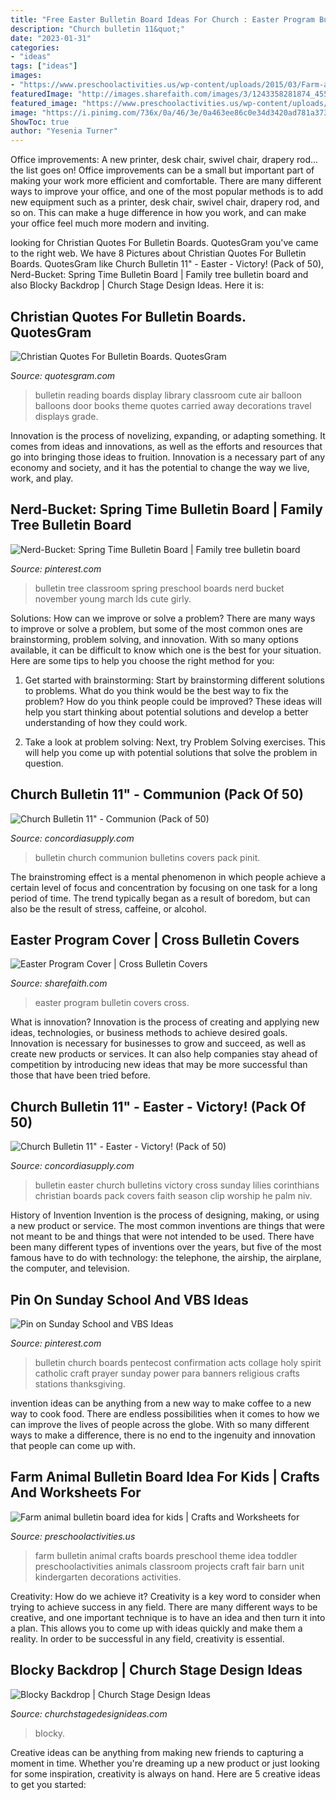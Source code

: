 ```yaml
---
title: "Free Easter Bulletin Board Ideas For Church : Easter Program Bulletin Covers Cross"
description: "Church bulletin 11&quot;"
date: "2023-01-31"
categories:
- "ideas"
tags: ["ideas"]
images:
- "https://www.preschoolactivities.us/wp-content/uploads/2015/03/Farm-animal-Bulletin-Boards.jpg"
featuredImage: "http://images.sharefaith.com/images/3/1243358281874_455/img_large_watermarked.jpg"
featured_image: "https://www.preschoolactivities.us/wp-content/uploads/2015/03/Farm-animal-Bulletin-Boards.jpg"
image: "https://i.pinimg.com/736x/0a/46/3e/0a463ee86c0e34d3420ad781a3737f60--religious-bulletin-boards-church-bulletin-boards.jpg"
ShowToc: true
author: "Yesenia Turner"
---
```



Office improvements: A new printer, desk chair, swivel chair, drapery rod... the list goes on!
Office improvements can be a small but important part of making your work more efficient and comfortable. There are many different ways to improve your office, and one of the most popular methods is to add new equipment such as a printer, desk chair, swivel chair, drapery rod, and so on. This can make a huge difference in how you work, and can make your office feel much more modern and inviting.

	

		
looking for Christian Quotes For Bulletin Boards. QuotesGram you've came to the right web. We have 8 Pictures about Christian Quotes For Bulletin Boards. QuotesGram like Church Bulletin 11&quot; - Easter - Victory! (Pack of 50), Nerd-Bucket: Spring Time Bulletin Board | Family tree bulletin board and also Blocky Backdrop | Church Stage Design Ideas. Here it is:
		
    
## Christian Quotes For Bulletin Boards. QuotesGram

<img loading=lazy src="https://cdn.quotesgram.com/img/47/62/182310756-balloons.jpg" onerror="this.onerror=null;this.src='https://tse2.mm.bing.net/th?id=OIP.fKGy0n0CIfrT3nybY23tkQHaFj&amp;pid=15.1';" alt="Christian Quotes For Bulletin Boards. QuotesGram">

_Source: quotesgram.com_

>bulletin reading boards display library classroom cute air balloon balloons door books theme quotes carried away decorations travel displays grade. 

	

Innovation is the process of novelizing, expanding, or adapting something. It comes from ideas and innovations, as well as the efforts and resources that go into bringing those ideas to fruition. Innovation is a necessary part of any economy and society, and it has the potential to change the way we live, work, and play.

    
## Nerd-Bucket: Spring Time Bulletin Board | Family Tree Bulletin Board

<img loading=lazy src="https://i.pinimg.com/736x/ab/2a/a6/ab2aa6f827af1b64550e0ed4c7ca9092--bulletin-board-tree-march-bulletin-board-ideas.jpg" onerror="this.onerror=null;this.src='https://tse3.mm.bing.net/th?id=OIP.4gW-3bEfFc1qxsi2R6kezQHaJ4&amp;pid=15.1';" alt="Nerd-Bucket: Spring Time Bulletin Board | Family tree bulletin board">

_Source: pinterest.com_

>bulletin tree classroom spring preschool boards nerd bucket november young march lds cute girly. 

	

Solutions: How can we improve or solve a problem?
There are many ways to improve or solve a problem, but some of the most common ones are brainstorming, problem solving, and innovation. With so many options available, it can be difficult to know which one is the best for your situation. Here are some tips to help you choose the right method for you:
1. Get started with brainstorming: Start by brainstorming different solutions to problems. What do you think would be the best way to fix the problem? How do you think people could be improved? These ideas will help you start thinking about potential solutions and develop a better understanding of how they could work.

2. Take a look at problem solving: Next, try Problem Solving exercises. This will help you come up with potential solutions that solve the problem in question.

    
## Church Bulletin 11&quot; - Communion (Pack Of 50)

<img loading=lazy src="https://www.concordiasupply.com/sca/9781501865251-media-01.jpg?resizeid=3&amp;resizeh=600&amp;resizew=600" onerror="this.onerror=null;this.src='https://tse2.mm.bing.net/th?id=OIP.HrFQF0FWPdly_y9smNAtBAAAAA&amp;pid=15.1';" alt="Church Bulletin 11&quot; - Communion (Pack of 50)">

_Source: concordiasupply.com_

>bulletin church communion bulletins covers pack pinit. 

	

The brainstroming effect is a mental phenomenon in which people achieve a certain level of focus and concentration by focusing on one task for a long period of time. The trend typically began as a result of boredom, but can also be the result of stress, caffeine, or alcohol.

    
## Easter Program Cover | Cross Bulletin Covers

<img loading=lazy src="http://images.sharefaith.com/images/3/1243358281874_455/img_large_watermarked.jpg" onerror="this.onerror=null;this.src='https://tse4.mm.bing.net/th?id=OIP.HLHBHASZ07tegTtMlPqkYgHaL2&amp;pid=15.1';" alt="Easter Program Cover | Cross Bulletin Covers">

_Source: sharefaith.com_

>easter program bulletin covers cross. 

	

What is innovation?
Innovation is the process of creating and applying new ideas, technologies, or business methods to achieve desired goals. Innovation is necessary for businesses to grow and succeed, as well as create new products or services. It can also help companies stay ahead of competition by introducing new ideas that may be more successful than those that have been tried before.

    
## Church Bulletin 11&quot; - Easter - Victory! (Pack Of 50)

<img loading=lazy src="https://www.concordiasupply.com/sca/A4613-media-01.jpg?resizeid=3&amp;resizeh=600&amp;resizew=600" onerror="this.onerror=null;this.src='https://tse4.mm.bing.net/th?id=OIP.66DoYayma1xEiQtSRfPzPQAAAA&amp;pid=15.1';" alt="Church Bulletin 11&quot; - Easter - Victory! (Pack of 50)">

_Source: concordiasupply.com_

>bulletin easter church bulletins victory cross sunday lilies corinthians christian boards pack covers faith season clip worship he palm niv. 

	

History of Invention
Invention is the process of designing, making, or using a new product or service. The most common inventions are things that were not meant to be and things that were not intended to be used. There have been many different types of inventions over the years, but five of the most famous have to do with technology: the telephone, the airship, the airplane, the computer, and television.

    
## Pin On Sunday School And VBS Ideas

<img loading=lazy src="https://i.pinimg.com/736x/0a/46/3e/0a463ee86c0e34d3420ad781a3737f60--religious-bulletin-boards-church-bulletin-boards.jpg" onerror="this.onerror=null;this.src='https://tse2.mm.bing.net/th?id=OIP.pdZWitAGfh0k75AN6B7XtgHaJ7&amp;pid=15.1';" alt="Pin on Sunday School and VBS Ideas">

_Source: pinterest.com_

>bulletin church boards pentecost confirmation acts collage holy spirit catholic craft prayer sunday power para banners religious crafts stations thanksgiving. 

	

invention ideas can be anything from a new way to make coffee to a new way to cook food. There are endless possibilities when it comes to how we can improve the lives of people across the globe. With so many different ways to make a difference, there is no end to the ingenuity and innovation that people can come up with.

    
## Farm Animal Bulletin Board Idea For Kids | Crafts And Worksheets For

<img loading=lazy src="https://www.preschoolactivities.us/wp-content/uploads/2015/03/Farm-animal-Bulletin-Boards.jpg" onerror="this.onerror=null;this.src='https://tse4.mm.bing.net/th?id=OIP.bCk_qmGWfq_mta6q6Lpv9QHaFj&amp;pid=15.1';" alt="Farm animal bulletin board idea for kids | Crafts and Worksheets for">

_Source: preschoolactivities.us_

>farm bulletin animal crafts boards preschool theme idea toddler preschoolactivities animals classroom projects craft fair barn unit kindergarten decorations activities. 

	

Creativity: How do we achieve it?
Creativity is a key word to consider when trying to achieve success in any field. There are many different ways to be creative, and one important technique is to have an idea and then turn it into a plan. This allows you to come up with ideas quickly and make them a reality. In order to be successful in any field, creativity is essential.

    
## Blocky Backdrop | Church Stage Design Ideas

<img loading=lazy src="https://churchstagedesignideas.com/wp-content/uploads/2015/12/Blocky-Backdrop-Stage-Design.jpg" onerror="this.onerror=null;this.src='https://tse3.mm.bing.net/th?id=OIP.lpiOnnE_5byQncHKfRFWhQHaDb&amp;pid=15.1';" alt="Blocky Backdrop | Church Stage Design Ideas">

_Source: churchstagedesignideas.com_

>blocky. 

	

Creative ideas can be anything from making new friends to capturing a moment in time. Whether you're dreaming up a new product or just looking for some inspiration, creativity is always on hand. Here are 5 creative ideas to get you started: 

